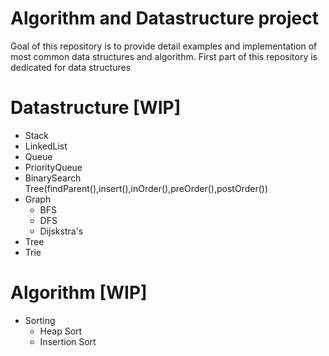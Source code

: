 # Algorithm and Datastructure project
Goal of this repository is to provide detail examples and implementation of most common data structures and algorithm.
First part of this repository is dedicated for data structures
# Datastructure [WIP]
  * Stack
  * LinkedList
  * Queue
  * PriorityQueue
  * BinarySearch Tree(findParent(),insert(),inOrder(),preOrder(),postOrder())
  * Graph 
     * BFS
     * DFS
     * Dijskstra's 
  * Tree
  * Trie
  
# Algorithm [WIP]
  * Sorting
     * Heap Sort
     * Insertion Sort
     
     
  
  
